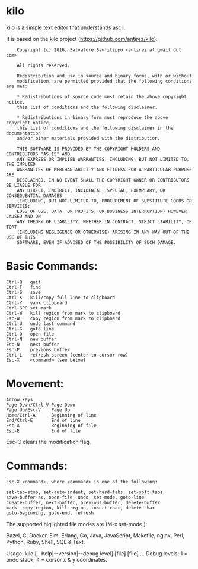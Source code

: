 # kilo

kilo is a simple text editor that understands ascii.

It is based on the kilo project (https://github.com/antirez/kilo):

        Copyright (c) 2016, Salvatore Sanfilippo <antirez at gmail dot com>

        All rights reserved.

        Redistribution and use in source and binary forms, with or without
        modification, are permitted provided that the following conditions are met:

        * Redistributions of source code must retain the above copyright notice,
        this list of conditions and the following disclaimer.

        * Redistributions in binary form must reproduce the above copyright notice,
        this list of conditions and the following disclaimer in the documentation
        and/or other materials provided with the distribution.

        THIS SOFTWARE IS PROVIDED BY THE COPYRIGHT HOLDERS AND CONTRIBUTORS "AS IS" AND
        ANY EXPRESS OR IMPLIED WARRANTIES, INCLUDING, BUT NOT LIMITED TO, THE IMPLIED
        WARRANTIES OF MERCHANTABILITY AND FITNESS FOR A PARTICULAR PURPOSE ARE
        DISCLAIMED. IN NO EVENT SHALL THE COPYRIGHT OWNER OR CONTRIBUTORS BE LIABLE FOR
        ANY DIRECT, INDIRECT, INCIDENTAL, SPECIAL, EXEMPLARY, OR CONSEQUENTIAL DAMAGES
        (INCLUDING, BUT NOT LIMITED TO, PROCUREMENT OF SUBSTITUTE GOODS OR SERVICES;
        LOSS OF USE, DATA, OR PROFITS; OR BUSINESS INTERRUPTION) HOWEVER CAUSED AND ON
        ANY THEORY OF LIABILITY, WHETHER IN CONTRACT, STRICT LIABILITY, OR TORT
        (INCLUDING NEGLIGENCE OR OTHERWISE) ARISING IN ANY WAY OUT OF THE USE OF THIS
        SOFTWARE, EVEN IF ADVISED OF THE POSSIBILITY OF SUCH DAMAGE.

# Basic Commands:
	Ctrl-Q   quit
	Ctrl-F   find
	Ctrl-S   save
	Ctrl-K   kill/copy full line to clipboard
	Ctrl-Y   yank clipboard
	Ctrl-SPC set mark
	Ctrl-W   kill region from mark to clipboard
	Esc-W    copy region from mark to clipboard
	Ctrl-U   undo last command
	Ctrl-G   goto line
	Ctrl-O   open file
	Ctrl-N   new buffer
	Esc-N    next buffer
	Esc-P    previous buffer
	Ctrl-L   refresh screen (center to cursor row)
	Esc-X	 <command> (see below)	

# Movement:
	Arrow keys
	Page Down/Ctrl-V Page Down
	Page Up/Esc-V    Page Up
	Home/Ctrl-A      Beginning of line
	End/Ctrl-E       End of line
	Esc-A            Beginning of file
	Esc-E            End of file

Esc-C clears the modification flag.

# Commands:
    Esc-X <command>, where <command> is one of the following:

	set-tab-stop, set-auto-indent, set-hard-tabs, set-soft-tabs,
	save-buffer-as, open-file, undo, set-mode, goto-line
	create-buffer, next-buffer, previous-buffer, delete-buffer
	mark, copy-region, kill-region, insert-char, delete-char
	goto-beginning, goto-end, refresh

The supported higlighted file modes are (M-x set-mode <mode>):

Bazel, C, Docker, Elm, Erlang, Go, Java, JavaScript, Makefile, nginx,
Perl, Python, Ruby, Shell, SQL & Text.

Usage: kilo [--help|--version|--debug level] [file] [file] ...
	Debug levels: 1 = undo stack; 4 = cursor x & y coordinates.

